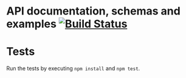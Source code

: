# API documentation, schemas and examples [![Build Status](https://travis-ci.org/paperhub/paperhub-api.svg?branch=master)](https://travis-ci.org/paperhub/paperhub-api)

# Tests

Run the tests by executing `npm install` and `npm test`.
